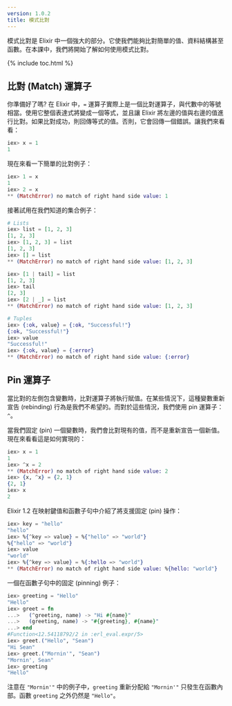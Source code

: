 ```yaml
---
version: 1.0.2
title: 模式比對
---
```


模式比對是 Elixir 中一個強大的部分。它使我們能夠比對簡單的值、資料結構甚至函數。在本課中，我們將開始了解如何使用模式比對。

{% include toc.html %}

## 比對 (Match) 運算子

你準備好了嗎? 在 Elixir 中，`=` 運算子實際上是一個比對運算子，與代數中的等號相當。使用它整個表達式將變成一個等式，並且讓 Elixir 將左邊的值與右邊的值進行比對。如果比對成功，則回傳等式的值。否則，它會回傳一個錯誤。讓我們來看看：

```elixir
iex> x = 1
1
```

現在來看一下簡單的比對例子：

```elixir
iex> 1 = x
1
iex> 2 = x
** (MatchError) no match of right hand side value: 1
```

接著試用在我們知道的集合例子：

```elixir
# Lists
iex> list = [1, 2, 3]
[1, 2, 3]
iex> [1, 2, 3] = list
[1, 2, 3]
iex> [] = list
** (MatchError) no match of right hand side value: [1, 2, 3]

iex> [1 | tail] = list
[1, 2, 3]
iex> tail
[2, 3]
iex> [2 | _] = list
** (MatchError) no match of right hand side value: [1, 2, 3]

# Tuples
iex> {:ok, value} = {:ok, "Successful!"}
{:ok, "Successful!"}
iex> value
"Successful!"
iex> {:ok, value} = {:error}
** (MatchError) no match of right hand side value: {:error}
```

## Pin 運算子

當比對的左側包含變數時，比對運算子將執行賦值。在某些情況下，這種變數重新宣告 (rebinding) 行為是我們不希望的。而對於這些情況，我們使用 pin 運算子： `^`。

當我們固定 (pin) 一個變數時，我們會比對現有的值，而不是重新宣告一個新值。現在來看看這是如何實現的：

```elixir
iex> x = 1
1
iex> ^x = 2
** (MatchError) no match of right hand side value: 2
iex> {x, ^x} = {2, 1}
{2, 1}
iex> x
2
```

Elixir 1.2 在映射鍵值和函數子句中介紹了將支援固定 (pin) 操作：

```elixir
iex> key = "hello"
"hello"
iex> %{^key => value} = %{"hello" => "world"}
%{"hello" => "world"}
iex> value
"world"
iex> %{^key => value} = %{:hello => "world"}
** (MatchError) no match of right hand side value: %{hello: "world"}
```

一個在函數子句中的固定 (pinning) 例子：

```elixir
iex> greeting = "Hello"
"Hello"
iex> greet = fn
...>   (^greeting, name) -> "Hi #{name}"
...>   (greeting, name) -> "#{greeting}, #{name}"
...> end
#Function<12.54118792/2 in :erl_eval.expr/5>
iex> greet.("Hello", "Sean")
"Hi Sean"
iex> greet.("Mornin'", "Sean")
"Mornin', Sean"
iex> greeting
"Hello"
```

注意在 `"Mornin'"` 中的例子中，`greeting` 重新分配給 `"Mornin'"` 只發生在函數內部。函數 `greeting` 之外仍然是 `"Hello"`。
